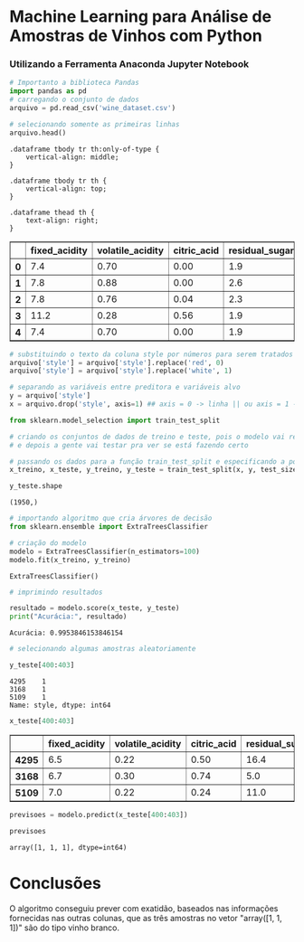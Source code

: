 <h1>Machine Learning para Análise de Amostras de Vinhos com Python</h1>
<h3>Utilizando a Ferramenta Anaconda Jupyter Notebook</h3>

```python
# Importanto a biblioteca Pandas
import pandas as pd
# carregando o conjunto de dados
arquivo = pd.read_csv('wine_dataset.csv')
```


```python
# selecionando somente as primeiras linhas
arquivo.head()
```




<div>

    .dataframe tbody tr th:only-of-type {
        vertical-align: middle;
    }

    .dataframe tbody tr th {
        vertical-align: top;
    }

    .dataframe thead th {
        text-align: right;
    }

<table border="1" class="dataframe">
  <thead>
    <tr style="text-align: right;">
      <th></th>
      <th>fixed_acidity</th>
      <th>volatile_acidity</th>
      <th>citric_acid</th>
      <th>residual_sugar</th>
      <th>chlorides</th>
      <th>free_sulfur_dioxide</th>
      <th>total_sulfur_dioxide</th>
      <th>density</th>
      <th>pH</th>
      <th>sulphates</th>
      <th>alcohol</th>
      <th>quality</th>
      <th>style</th>
    </tr>
  </thead>
  <tbody>
    <tr>
      <th>0</th>
      <td>7.4</td>
      <td>0.70</td>
      <td>0.00</td>
      <td>1.9</td>
      <td>0.076</td>
      <td>11.0</td>
      <td>34.0</td>
      <td>0.9978</td>
      <td>3.51</td>
      <td>0.56</td>
      <td>9.4</td>
      <td>5</td>
      <td>red</td>
    </tr>
    <tr>
      <th>1</th>
      <td>7.8</td>
      <td>0.88</td>
      <td>0.00</td>
      <td>2.6</td>
      <td>0.098</td>
      <td>25.0</td>
      <td>67.0</td>
      <td>0.9968</td>
      <td>3.20</td>
      <td>0.68</td>
      <td>9.8</td>
      <td>5</td>
      <td>red</td>
    </tr>
    <tr>
      <th>2</th>
      <td>7.8</td>
      <td>0.76</td>
      <td>0.04</td>
      <td>2.3</td>
      <td>0.092</td>
      <td>15.0</td>
      <td>54.0</td>
      <td>0.9970</td>
      <td>3.26</td>
      <td>0.65</td>
      <td>9.8</td>
      <td>5</td>
      <td>red</td>
    </tr>
    <tr>
      <th>3</th>
      <td>11.2</td>
      <td>0.28</td>
      <td>0.56</td>
      <td>1.9</td>
      <td>0.075</td>
      <td>17.0</td>
      <td>60.0</td>
      <td>0.9980</td>
      <td>3.16</td>
      <td>0.58</td>
      <td>9.8</td>
      <td>6</td>
      <td>red</td>
    </tr>
    <tr>
      <th>4</th>
      <td>7.4</td>
      <td>0.70</td>
      <td>0.00</td>
      <td>1.9</td>
      <td>0.076</td>
      <td>11.0</td>
      <td>34.0</td>
      <td>0.9978</td>
      <td>3.51</td>
      <td>0.56</td>
      <td>9.4</td>
      <td>5</td>
      <td>red</td>
    </tr>
  </tbody>
</table>
</div>




```python
# substituindo o texto da coluna style por números para serem tratados pelo python
arquivo['style'] = arquivo['style'].replace('red', 0)
arquivo['style'] = arquivo['style'].replace('white', 1)
```


```python
# separando as variáveis entre preditora e variáveis alvo
y = arquivo['style']
x = arquivo.drop('style', axis=1) ## axis = 0 -> linha || ou axis = 1 -> coluna
```


```python
from sklearn.model_selection import train_test_split

# criando os conjuntos de dados de treino e teste, pois o modelo vai receber alguns dados para treinar  (aprender) 
# e depois a gente vai testar pra ver se está fazendo certo

# passando os dados para a função train_test_split e especificando a porcentagem 30% para teste e 70% (o restante) para treino
x_treino, x_teste, y_treino, y_teste = train_test_split(x, y, test_size = 0.3)
```


```python
y_teste.shape
```




    (1950,)




```python
# importando algoritmo que cria árvores de decisão
from sklearn.ensemble import ExtraTreesClassifier

# criação do modelo
modelo = ExtraTreesClassifier(n_estimators=100)
modelo.fit(x_treino, y_treino)
```




    ExtraTreesClassifier()




```python
# imprimindo resultados

resultado = modelo.score(x_teste, y_teste)
print("Acurácia:", resultado)
```

    Acurácia: 0.9953846153846154
    


```python
# selecionando algumas amostras aleatoriamente
```


```python
y_teste[400:403]
```




    4295    1
    3168    1
    5109    1
    Name: style, dtype: int64




```python
x_teste[400:403]
```




<div>
<style scoped>
    .dataframe tbody tr th:only-of-type {
        vertical-align: middle;
    }

    .dataframe tbody tr th {
        vertical-align: top;
    }

    .dataframe thead th {
        text-align: right;
    }
</style>
<table border="1" class="dataframe">
  <thead>
    <tr style="text-align: right;">
      <th></th>
      <th>fixed_acidity</th>
      <th>volatile_acidity</th>
      <th>citric_acid</th>
      <th>residual_sugar</th>
      <th>chlorides</th>
      <th>free_sulfur_dioxide</th>
      <th>total_sulfur_dioxide</th>
      <th>density</th>
      <th>pH</th>
      <th>sulphates</th>
      <th>alcohol</th>
      <th>quality</th>
    </tr>
  </thead>
  <tbody>
    <tr>
      <th>4295</th>
      <td>6.5</td>
      <td>0.22</td>
      <td>0.50</td>
      <td>16.4</td>
      <td>0.048</td>
      <td>36.0</td>
      <td>182.0</td>
      <td>0.99904</td>
      <td>3.02</td>
      <td>0.49</td>
      <td>8.8</td>
      <td>6</td>
    </tr>
    <tr>
      <th>3168</th>
      <td>6.7</td>
      <td>0.30</td>
      <td>0.74</td>
      <td>5.0</td>
      <td>0.038</td>
      <td>35.0</td>
      <td>157.0</td>
      <td>0.99450</td>
      <td>3.21</td>
      <td>0.46</td>
      <td>9.9</td>
      <td>5</td>
    </tr>
    <tr>
      <th>5109</th>
      <td>7.0</td>
      <td>0.22</td>
      <td>0.24</td>
      <td>11.0</td>
      <td>0.041</td>
      <td>75.0</td>
      <td>167.0</td>
      <td>0.99508</td>
      <td>2.98</td>
      <td>0.56</td>
      <td>10.5</td>
      <td>6</td>
    </tr>
  </tbody>
</table>
</div>




```python
previsoes = modelo.predict(x_teste[400:403])
```


```python
previsoes
```




    array([1, 1, 1], dtype=int64)



<h1>Conclusões</h1>

O algoritmo conseguiu prever com exatidão, baseados nas informações fornecidas nas outras colunas, que as três amostras no vetor "array([1, 1, 1])" são do tipo vinho branco.
